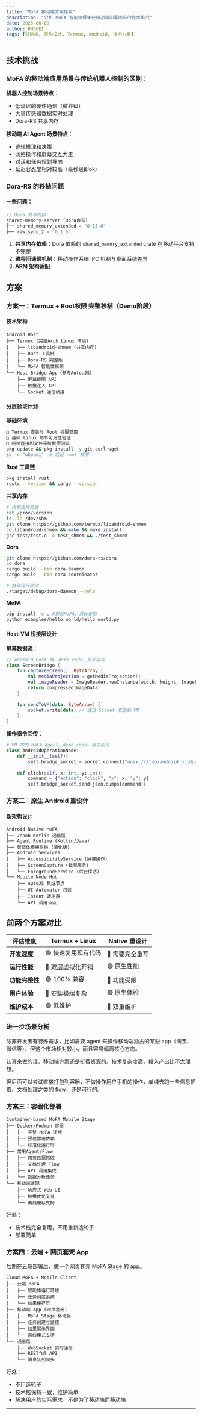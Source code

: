 ```yaml
---
title: "MoFA 移动端方案探索"
description: "分析 MoFA 智能体框架在移动端部署面临的技术挑战"
date: 2025-06-09
author: BH3GEI
tags: [移动端, 架构设计, Termux, Android, 技术方案]
---
```



## 技术挑战

### MoFA 的移动端应用场景与传统机器人控制的区别：

**机器人控制场景特点**：
- 低延迟的硬件通信（微秒级）
- 大量传感器数据实时处理
- Dora-RS 共享内存

**移动端 AI Agent 场景特点**：
- 逻辑推理和决策
- 网络操作和屏幕交互为主
- 对话和任务规划导向
- 延迟容忍度相对较高（毫秒级即ok）

### Dora-RS 的移植问题

#### 一些问题：

```rust
// Dora 共享内存
shared-memory-server (Dora自有) 
├── shared_memory_extended = "0.13.0"
├── raw_sync_2 = "0.1.5" 
```

1. **共享内存依赖**：Dora 依赖的 `shared_memory_extended` crate 在移动平台支持不完整
2. **进程间通信机制**：移动操作系统 IPC 机制与桌面系统差异
3. **ARM 架构适配**


## 方案

### 方案一：Termux + Root权限 完整移植（Demo阶段）

#### 技术架构
```
Android Host
├── Termux (完整Arch Linux 环境)
│   ├── libandroid-shmem (共享内存)
│   ├── Rust 工具链
│   ├── Dora-RS 完整版
│   └── MoFA 智能体框架
└── Host Bridge App（参考Auto.JS）
    ├── 屏幕截图 API
    ├── 触摸注入 API
    └── Socket 通信桥接
```

#### 分层验证计划

**基础环境**
```bash
□ Termux 安装与 Root 权限获取
□ 基础 Linux 命令可用性验证
□ 网络连接和文件系统权限测试
pkg update && pkg install -y git curl wget
su -c "whoami"  # 验证 root 权限
```

**Rust 工具链**
```bash
pkg install rust
rustc --version && cargo --version
```

**共享内存**
```bash
# 内核支持检查
cat /proc/version
ls -la /dev/shm
git clone https://github.com/termux/libandroid-shmem
cd libandroid-shmem && make && make install
gcc test/test.c -o test_shmem && ./test_shmem
```

**Dora**
```bash
git clone https://github.com/dora-rs/dora
cd dora
cargo build --bin dora-daemon
cargo build --bin dora-coordinator

# 基础运行测试
./target/debug/dora-daemon --help
```



**MoFA**
```bash
pip install -e . #安装MoFA，具体省略
python examples/hello_world/hello_world.py
```

#### Host-VM 桥接层设计

**屏幕数据流**：
```kotlin
// Android Host 端，demo code，尚未实现
class ScreenBridge {
    fun captureScreen(): ByteArray {
        val mediaProjection = getMediaProjection()
        val imageReader = ImageReader.newInstance(width, height, ImageFormat.JPEG, 1)
        return compressedImageData
    }
    
    fun sendToVM(data: ByteArray) {
        socket.write(data) // 通过 Socket 发送到 VM
    }
}
```

**操作指令回传**：
```python
# VM 中的 MoFA Agent，demo code，尚未实现
class AndroidOperationNode:
    def __init__(self):
        self.bridge_socket = socket.connect("unix:///tmp/android_bridge")
    
    def click(self, x: int, y: int):
        command = {"action": "click", "x": x, "y": y}
        self.bridge_socket.send(json.dumps(command))
```

### 方案二：原生 Android 重设计

#### 新架构设计
```
Android Native MoFA
├── Zenoh-Kotlin 通信层
├── Agent Runtime (Kotlin/Java)
├── 智能体模板系统 (简化版)
├── Android Services
│   ├── AccessibilityService (屏幕操作)
│   ├── ScreenCapture (截图服务)
│   └── ForegroundService (后台保活)
└── Mobile Node Hub
    ├── AutoJS 集成节点
    ├── UI Automator 包装
    ├── Intent 调用器
    └── API 调用节点
```



## 前两个方案对比

| 评估维度 | Termux + Linux | Native 重设计 | 
|---------|----------------|---------------|
| **开发速度** | 🟢 快速复用现有代码 | 🔴 需要完全重写 |  
| **运行性能** | 🔴 双层虚拟化开销 | 🟢 原生性能 | 
| **功能完整性** | 🟢 100% 兼容 | 🔴 功能受限 |  
| **用户体验** | 🔴 安装极端复杂 | 🟢 原生体验 | 
| **维护成本** | 🟢 低维护 | 🔴 双重维护 |  



### 进一步场景分析

除非开发者有特殊需求，比如需要 agent 来操作移动端独占的某些 app（淘宝、微信等），但这个市场相对较小，而且容易偏离核心方向。

认真来做的话，移动端方案还是挺费资源的。技术复杂度高，投入产出比不太理想。

但后面可以尝试直接打包到容器，不做操作用户手机的操作，单纯去跑一些信息抓取、文档处理之类的 flow，还是可行的。

### 方案三：容器化部署

```
Container-based MoFA Mobile Stage
├── Docker/Podman 容器
│   ├── 完整 MoFA 环境
│   ├── 预装常用依赖
│   └── 标准化运行时
├── 常用Agent/Flow
│   ├── 网页数据抓取
│   ├── 文档处理 Flow
│   ├── API 调用集成
│   └── 数据分析任务
└── 移动端适配
    ├── 响应式 Web UI
    ├── 触摸优化交互
    └── 离线缓存支持
```

好处：
- 技术栈完全复用，不用重新造轮子
- 部署简单

### 方案四：云端 + 网页套壳 App

后期在云端部署后，做一个网页套壳 MoFA Stage 的 app。

```
Cloud MoFA + Mobile Client
├── 云端 MoFA 
│   ├── 智能体运行环境
│   ├── 任务调度系统
│   └── 结果缓存层
├── 移动端 App (网页套壳)
│   ├── MoFA Stage 移动版
│   ├── 任务创建与监控
│   ├── 结果展示界面
│   └── 离线模式支持
└── 通信层
    ├── WebSocket 实时通信
    ├── RESTful API
    └── 消息队列同步
```


好处：
- 不用造轮子
- 技术栈保持一致，维护简单
- 解决用户的实际需求，不是为了移动端而移动端

---
